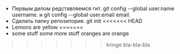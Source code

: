 * Первым делом редставляемся гит. git config --global user.name username. и git config --global user.email email. 
* Сделать папку репозитория. git init
<<<<<<< HEAD
* Lemons are yellow
=======
* some stuff some more stuff
oranges are orange
>>>>>>> kringe
bla-bla-bla
